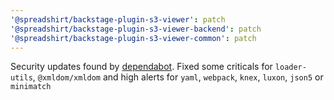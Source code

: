 ```yaml
---
'@spreadshirt/backstage-plugin-s3-viewer': patch
'@spreadshirt/backstage-plugin-s3-viewer-backend': patch
'@spreadshirt/backstage-plugin-s3-viewer-common': patch
---
```


Security updates found by [dependabot](https://github.com/spreadshirt/backstage-plugin-s3/security/dependabot).
Fixed some criticals for `loader-utils`, `@xmldom/xmldom` and high alerts for
`yaml`, `webpack`, `knex`, `luxon`, `json5` or `minimatch`